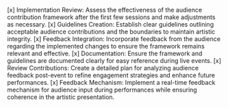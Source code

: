 [x] Implementation Review: Assess the effectiveness of the audience contribution framework after the first few sessions and make adjustments as necessary.
[x] Guidelines Creation: Establish clear guidelines outlining acceptable audience contributions and the boundaries to maintain artistic integrity.
[x] Feedback Integration: Incorporate feedback from the audience regarding the implemented changes to ensure the framework remains relevant and effective.
[x] Documentation: Ensure the framework and guidelines are documented clearly for easy reference during live events.
[x] Review Contributions: Create a detailed plan for analyzing audience feedback post-event to refine engagement strategies and enhance future performances.
[x] Feedback Mechanism: Implement a real-time feedback mechanism for audience input during performances while ensuring coherence in the artistic presentation.